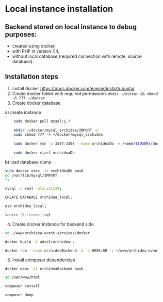 # Local instance installation

## Backend stored on local instance to debug purposes:
- created using docker,
- with PHP in version 7.4,
- without local database (required connection with remote, source database).

## Installation steps
1. Install docker https://docs.docker.com/engine/install/ubuntu/
2. Create docker folder with required permissions
`mkdir ~/docker && chmod -R 777 ~/docker`
3. Create docker database

a) create instance
```bash
    sudo docker pull mysql:5.7
    
    mkdir ~/docker/mysql_orchidea/IMPORT -p
    sudo chmod 777 -R ~/docker/mysql_orchidea
    
    sudo docker run -p 3307:3306 --name orchideaDb -v /home/${USER}/docker/mysql_orchidea:/var/lib/mysql -e MYSQL_ROOT_PASSWORD=local1234 -d mysql:5.7 --sql-mode="NO_ZERO_IN_DATE,NO_ZERO_DATE,ERROR_FOR_DIVISION_BY_ZERO,NO_AUTO_CREATE_USER,NO_ENGINE_SUBSTITUTION"
    
    sudo docker start orchideaDb
```
b) load database dump
```bash
sudo docker exec -it orchideaDb bash
cd /var/lib/mysql/IMPORT
ls

mysql -u root -plocal1234;

CREATE DATABASE orchidea_local;

use orchidea_local;

source [filename].sql
```

4. Create docker instance for backend side
```bash
cd ~/www/orchidea-event-services/docker

docker build -t adsel/orchidea .

docker run --name orchideaBackend -d -p 8085:80 -v ~/www/orchidea-event-services/server:/var/www/html adsel/orchidea
```
5. Install composer dependencies
```bash
docker exec -it orchideaBackend bash 

cd /var/www/html

composer install

composer dump
```
